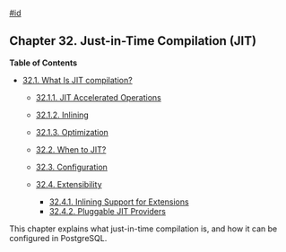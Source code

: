 [#id](#JIT)

## Chapter 32. Just-in-Time Compilation (JIT)

**Table of Contents**

* [32.1. What Is JIT compilation?](jit-reason)

    * [32.1.1. JIT Accelerated Operations](jit-reason#JIT-ACCELERATED-OPERATIONS)
    * [32.1.2. Inlining](jit-reason#JIT-INLINING)
    * [32.1.3. Optimization](jit-reason#JIT-OPTIMIZATION)

  * [32.2. When to JIT?](jit-decision)
  * [32.3. Configuration](jit-configuration)
  * [32.4. Extensibility](jit-extensibility)

    - [32.4.1. Inlining Support for Extensions](jit-extensibility#JIT-EXTENSIBILITY-BITCODE)
    - [32.4.2. Pluggable JIT Providers](jit-extensibility#JIT-PLUGGABLE)



This chapter explains what just-in-time compilation is, and how it can be configured in PostgreSQL.